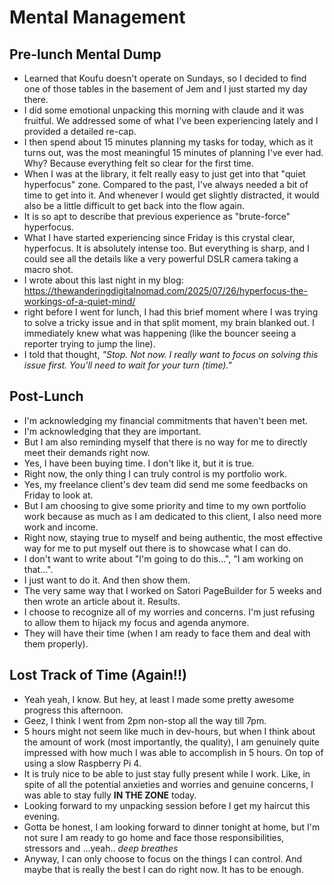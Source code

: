 # Mental Management

## Pre-lunch Mental Dump

- Learned that Koufu doesn't operate on Sundays, so I decided to find one of those tables in the basement of Jem and I just started my day there.
- I did some emotional unpacking this morning with claude and it was fruitful. We addressed some of what I've been experiencing lately and I provided a detailed re-cap.
- I then spend about 15 minutes planning my tasks for today, which as it turns out, was the most meaningful 15 minutes of planning I've ever had. Why? Because everything felt so clear for the first time.
- When I was at the library, it felt really easy to just get into that "quiet hyperfocus" zone. Compared to the past, I've always needed a bit of time to get into it. And whenever I would get slightly distracted, it would also be a little difficult to get back into the flow again.
- It is so apt to describe that previous experience as "brute-force" hyperfocus.
- What I have started experiencing since Friday is this crystal clear, hyperfocus. It is absolutely intense too. But everything is sharp, and I could see all the details like a very powerful DSLR camera taking a macro shot.
- I wrote about this last night in my blog: https://thewanderingdigitalnomad.com/2025/07/26/hyperfocus-the-workings-of-a-quiet-mind/
- right before I went for lunch, I had this brief moment where I was trying to solve a tricky issue and in that split moment, my brain blanked out. I immediately knew what was happening (like the bouncer seeing a reporter trying to jump the line).
- I told that thought, _"Stop. Not now. I really want to focus on solving this issue first. You'll need to wait for your turn (time)."_

## Post-Lunch

- I'm acknowledging my financial commitments that haven't been met.
- I'm acknowledging that they are important.
- But I am also reminding myself that there is no way for me to directly meet their demands right now.
- Yes, I have been buying time. I don't like it, but it is true.
- Right now, the only thing I can truly control is my portfolio work.
- Yes, my freelance client's dev team did send me some feedbacks on Friday to look at.
- But I am choosing to give some priority and time to my own portfolio work because as much as I am dedicated to this client, I also need more work and income.
- Right now, staying true to myself and being authentic, the most effective way for me to put myself out there is to showcase what I can do.
- I don't want to write about "I'm going to do this...", "I am working on that...". 
- I just want to do it. And then show them.
- The very same way that I worked on Satori PageBuilder for 5 weeks and then wrote an article about it. Results.
- I choose to recognize all of my worries and concerns. I'm just refusing to allow them to hijack my focus and agenda anymore.
- They will have their time (when I am ready to face them and deal with them properly).

## Lost Track of Time (Again!!)

- Yeah yeah, I know. But hey, at least I made some pretty awesome progress this afternoon.
- Geez, I think I went from 2pm non-stop all the way till 7pm.
- 5 hours might not seem like much in dev-hours, but when I think about the amount of work (most importantly, the quality), I am genuinely quite impressed with how much I was able to accomplish in 5 hours. On top of using a slow Raspberry Pi 4.
- It is truly nice to be able to just stay fully present while I work. Like, in spite of all the potential anxieties and worries and genuine concerns, I was able to stay fully **IN THE ZONE** today.
- Looking forward to my unpacking session before I get my haircut this evening.
- Gotta be honest, I am looking forward to dinner tonight at home, but I'm not sure I am ready to go home and face those responsibilities, stressors and ...yeah.. *deep breathes*
- Anyway, I can only choose to focus on the things I can control. And maybe that is really the best I can do right now. It has to be enough.
